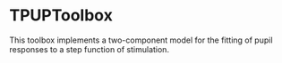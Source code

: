 # TPUPToolbox

This toolbox implements a two-component model for the fitting of pupil responses to a step function of stimulation.
